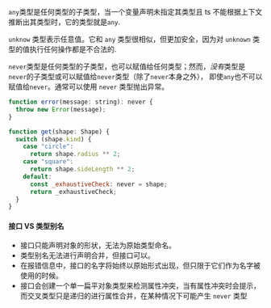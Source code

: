 `any`类型是任何类型的子类型，当一个变量声明未指定其类型且 ts 不能根据上下文推断出其类型时，它的类型就是`any`.

`unknow` 类型表示任意值。它和 `any` 类型很相似，但更加安全，因为对 `unknown` 类型的值执行任何操作都是不合法的.

`never`类型是任何类型的子类型，也可以赋值给任何类型；然而，*没有*类型是`never`的子类型或可以赋值给`never`类型（除了`never`本身之外）， 即使`any`也不可以赋值给`never`。通常可以使用 `never` 类型抛出异常。

```js
function error(message: string): never {
  throw new Error(message);
}

function get(shape: Shape) {
  switch (shape.kind) {
    case "circle":
      return shape.radius ** 2;
    case "square":
      return shape.sideLength ** 2;
    default:
      const _exhaustiveCheck: never = shape;
      return _exhaustiveCheck;
  }
}
```

#### 接口 VS 类型别名

- 接口只能声明对象的形状，无法为原始类型命名。
- 类型别名无法进行声明合并，但接口可以。
- 在报错信息中，接口的名字将始终以原始形式出现，但只限于它们作为名字被使用的时候。
- 接口会创建一个单一扁平对象类型来检测属性冲突，当有属性冲突时会提示，而交叉类型只是递归的进行属性合并，在某种情况下可能产生 `never` 类型
